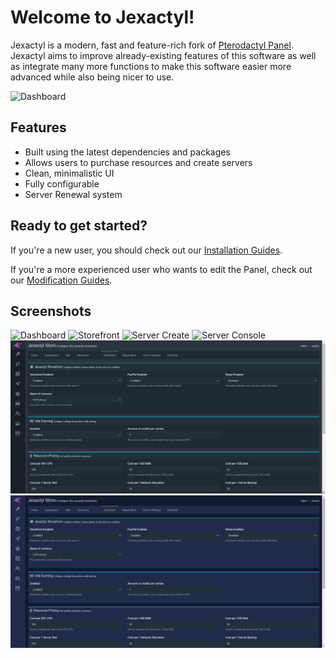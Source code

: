 # Welcome to Jexactyl!

Jexactyl is a modern, fast and feature-rich fork of [Pterodactyl Panel](https://github.com/pterodactyl/panel).
Jexactyl aims to improve already-existing features of this software as well as integrate many more functions
to make this software easier more advanced while also being nicer to use.

![Dashboard](https://cdn.discordapp.com/attachments/927394141158133760/1034607072316231740/unknown.png)

## Features
- Built using the latest dependencies and packages
- Allows users to purchase resources and create servers
- Clean, minimalistic UI
- Fully configurable
- Server Renewal system

## Ready to get started?
If you're a new user, you should check out our [Installation Guides](latest/panel/install/dependencies.md).

If you're a more experienced user who wants to edit the Panel, check out our [Modification Guides](latest/build/install.md).

## Screenshots
![Dashboard](https://cdn.discordapp.com/attachments/927394141158133760/1034607072316231740/unknown.png)
![Storefront](https://cdn.discordapp.com/attachments/1034607211630051358/1034607643744014336/unknown.png)
![Server Create](https://cdn.discordapp.com/attachments/1034607211630051358/1034607749536956466/unknown.png)
![Server Console](https://cdn.discordapp.com/attachments/927394141158133760/1034607072895053845/unknown.png)
![Admin Default](public/images/new/admin-default.png)
![Admin Theme](public/images/new/admin-blue.png)
